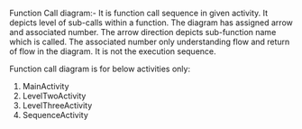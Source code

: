 

Function Call diagram:-
It is function call sequence in given activity. It depicts level of sub-calls within a function. The
diagram has assigned arrow and associated number. The arrow direction depicts sub-function name which 
is called. The associated number only understanding flow and return of flow in the diagram. It is not
the execution sequence.
 
Function call diagram is for below activities only:
1) MainActivity
2) LevelTwoActivity
3) LevelThreeActivity
4) SequenceActivity